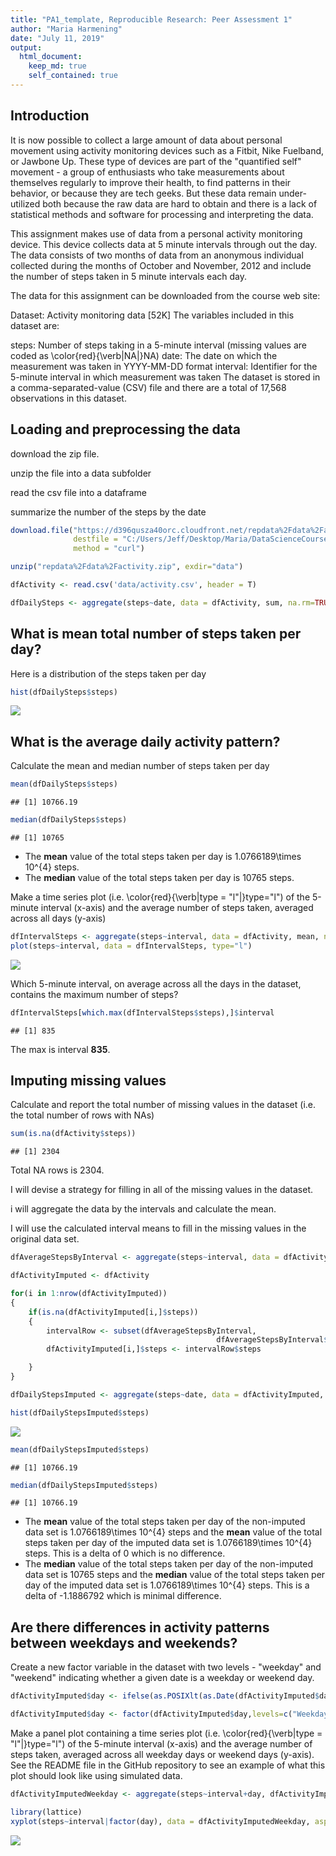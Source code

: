 ```yaml
---
title: "PA1_template, Reproducible Research: Peer Assessment 1"
author: "Maria Harmening"
date: "July 11, 2019"
output: 
  html_document:
    keep_md: true
    self_contained: true
---
```



## Introduction
It is now possible to collect a large amount of data about personal movement using activity monitoring devices such as a Fitbit, Nike Fuelband, or Jawbone Up. These type of devices are part of the "quantified self" movement - a group of enthusiasts who take measurements about themselves regularly to improve their health, to find patterns in their behavior, or because they are tech geeks. But these data remain under-utilized both because the raw data are hard to obtain and there is a lack of statistical methods and software for processing and interpreting the data.

This assignment makes use of data from a personal activity monitoring device. This device collects data at 5 minute intervals through out the day. The data consists of two months of data from an anonymous individual collected during the months of October and November, 2012 and include the number of steps taken in 5 minute intervals each day.

The data for this assignment can be downloaded from the course web site:

Dataset: Activity monitoring data [52K]
The variables included in this dataset are:

steps: Number of steps taking in a 5-minute interval (missing values are coded as \color{red}{\verb|NA|}NA)
date: The date on which the measurement was taken in YYYY-MM-DD format
interval: Identifier for the 5-minute interval in which measurement was taken
The dataset is stored in a comma-separated-value (CSV) file and there are a total of 17,568 observations in this dataset.

## Loading and preprocessing the data
download the zip file.

unzip the file into a data subfolder

read the csv file into a dataframe

summarize the number of the steps by the date



```r
download.file("https://d396qusza40orc.cloudfront.net/repdata%2Fdata%2Factivity.zip", 
              destfile = "C:/Users/Jeff/Desktop/Maria/DataScienceCourse/Rsnippets/repdata%2Fdata%2Factivity.zip", 
              method = "curl")

unzip("repdata%2Fdata%2Factivity.zip", exdir="data")

dfActivity <- read.csv('data/activity.csv', header = T)

dfDailySteps <- aggregate(steps~date, data = dfActivity, sum, na.rm=TRUE)
```


## What is mean total number of steps taken per day?

Here is a distribution of the steps taken per day


```r
hist(dfDailySteps$steps)
```

![](PA1_template_files/figure-html/unnamed-chunk-2-1.png)<!-- -->



## What is the average daily activity pattern?

Calculate the mean and median number of steps taken per day

```r
mean(dfDailySteps$steps)
```

```
## [1] 10766.19
```

```r
median(dfDailySteps$steps)
```

```
## [1] 10765
```
* The **mean** value of the total steps taken per day is 
    1.0766189\times 10^{4} steps.
* The **median** value of the total steps taken per day is 
    10765 steps.
    
    
Make a time series plot (i.e. \color{red}{\verb|type = "l"|}type="l") of the 5-minute interval (x-axis) and the average number of steps taken, averaged across all days (y-axis)    

```r
dfIntervalSteps <- aggregate(steps~interval, data = dfActivity, mean, na.rm=TRUE)
plot(steps~interval, data = dfIntervalSteps, type="l")
```

![](PA1_template_files/figure-html/unnamed-chunk-4-1.png)<!-- -->

Which 5-minute interval, on average across all the days in the dataset, contains the maximum number of steps?


```r
dfIntervalSteps[which.max(dfIntervalSteps$steps),]$interval
```

```
## [1] 835
```

The max is interval **835**.


## Imputing missing values

Calculate and report the total number of missing values in the dataset (i.e. the total number of rows with NAs)

```r
sum(is.na(dfActivity$steps))
```

```
## [1] 2304
```
Total NA rows is 2304.


I will devise a strategy for filling in all of the missing values in the dataset. 

i will aggregate the data by the intervals and calculate the mean.

I will use the calculated interval means to fill in the missing values in the original data set.


```r
dfAverageStepsByInterval <- aggregate(steps~interval, data = dfActivity, mean, na.rm=TRUE)

dfActivityImputed <- dfActivity 

for(i in 1:nrow(dfActivityImputed))
{
    if(is.na(dfActivityImputed[i,]$steps))
    {
        intervalRow <- subset(dfAverageStepsByInterval, 
                                              dfAverageStepsByInterval$interval == dfActivityImputed[i,]$interval)
        dfActivityImputed[i,]$steps <- intervalRow$steps

    }
}

dfDailyStepsImputed <- aggregate(steps~date, data = dfActivityImputed, sum, na.rm=TRUE)

hist(dfDailyStepsImputed$steps)
```

![](PA1_template_files/figure-html/unnamed-chunk-7-1.png)<!-- -->

```r
mean(dfDailyStepsImputed$steps)
```

```
## [1] 10766.19
```

```r
median(dfDailyStepsImputed$steps)
```

```
## [1] 10766.19
```
* The **mean** value of the total steps taken per day of the non-imputed data set is
    1.0766189\times 10^{4} steps and the **mean** value of the total steps taken per day of the 
    imputed data set is
    1.0766189\times 10^{4} steps.  This is a delta of 0 
    which is no difference.
* The **median** value of the total steps taken per day of the non-imputed data set is
    10765 steps and the **median** value of the total steps taken per day of the 
    imputed data set is
    1.0766189\times 10^{4} steps.  This is a delta of -1.1886792
    which is minimal difference.


## Are there differences in activity patterns between weekdays and weekends?

Create a new factor variable in the dataset with two levels - "weekday" and "weekend" indicating whether a given date is a weekday or weekend day.


```r
dfActivityImputed$day <- ifelse(as.POSIXlt(as.Date(dfActivityImputed$date))$wday%%6 == 0, "Weekend", "Weekday")

dfActivityImputed$day <- factor(dfActivityImputed$day,levels=c("Weekday","Weekend"))
```


Make a panel plot containing a time series plot (i.e. \color{red}{\verb|type = "l"|}type="l") of the 5-minute interval (x-axis) and the average number of steps taken, averaged across all weekday days or weekend days (y-axis). See the README file in the GitHub repository to see an example of what this plot should look like using simulated data.


```r
dfActivityImputedWeekday <- aggregate(steps~interval+day, dfActivityImputed, mean)

library(lattice)
xyplot(steps~interval|factor(day), data = dfActivityImputedWeekday, aspect=1/2, type="l")
```

![](PA1_template_files/figure-html/unnamed-chunk-9-1.png)<!-- -->

    
